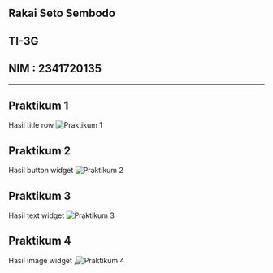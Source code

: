 ## Rakai Seto Sembodo
## TI-3G
## NIM : 2341720135

---

## Praktikum 1
Hasil title row
![Praktikum 1](layout_flutter/images/P1.jpg)

## Praktikum 2
Hasil button widget
![Praktikum 2](layout_flutter/images/P2.jpg)

## Praktikum 3
Hasil text widget
![Praktikum 3](layout_flutter/images/P3.jpg)

## Praktikum 4
Hasil image widget
,![Praktikum 4](layout_flutter/images/P4.jpg)

